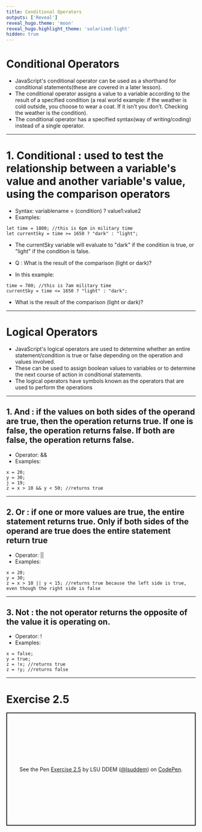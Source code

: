 ```yaml
---
title: Conditional Operators
outputs: ['Reveal']
reveal_hugo.theme: 'moon'
reveal_hugo.highlight_theme: 'solarized-light'
hidden: true
---
```

# Conditional Operators 

* JavaScript's conditional operator can be used as a shorthand for conditional statements(these are covered in a later lesson). 
* The conditional operator assigns a value to a variable according to the result of a specified condition (a real world example: if the weather is cold outside, you choose to wear a coat. If it isn’t you don’t. Checking the weather is the condition). 
* The conditional operator has a specified syntax(way of writing/coding) instead of a single operator.
---
# 1. Conditional : used to test the relationship between a variable's value and another variable's value, using the comparison operators
* Syntax: variablename = (condition) ? value1:value2
* Examples:
```
let time = 1800; //this is 6pm in military time
let currentSky = time >= 1650 ? "dark" : "light";
```
* The currentSky variable will evaluate to "dark" if the condition is true, or "light" if the condition is false. 
* Q : What is the result of the comparison (light or dark)?

* In this example: 
```
time = 700; //this is 7am military time
currentSky = time <= 1650 ? "light" : "dark";
```
* What is the result of the comparison (light or dark)?
---
# Logical Operators 

* JavaScript's logical operators are used to determine whether an entire statement/condition is true or false depending on the operation and values involved.
* These can be used to assign boolean values to variables or to determine the next course of action in conditional statements.
* The logical operators have symbols known as the operators that are used to perform the operations
---
## 1. And : if the values on both sides of the operand are true, then the operation returns true. If one is false, the operation returns false. If both are false, the operation returns false.
* Operator: &&
* Examples:
```
x = 20;
y = 30;
j = 19;
z = x > 10 && y < 50; //returns true
```
---
## 2. Or : if one or more values are true, the entire statement returns true. Only if both sides of the operand are true does the entire statement return true
* Operator: ||
* Examples:
```
x = 20;
y = 30;
z = x > 10 || y < 15; //returns true because the left side is true, even though the right side is false
```
---
## 3. Not : the not operator returns the opposite of the value it is operating on.
* Operator: !
* Examples:
```
x = false;
y = true;
z = !x; //returns true
z = !y; //returns false
```
---
# Exercise 2.5

<p class="codepen" data-height="300" data-default-tab="html,result" data-slug-hash="WbeREWN" data-pen-title="Exercise 2.5" data-user="lsuddem" style="height: 300px; box-sizing: border-box; display: flex; align-items: center; justify-content: center; border: 2px solid; margin: 1em 0; padding: 1em;">
  <span>See the Pen <a href="https://codepen.io/lsuddem/pen/WbeREWN">
  Exercise 2.5</a> by LSU DDEM (<a href="https://codepen.io/lsuddem">@lsuddem</a>)
  on <a href="https://codepen.io">CodePen</a>.</span>
</p>
<script async src="https://cpwebassets.codepen.io/assets/embed/ei.js"></script>